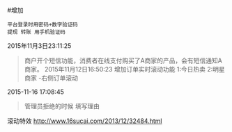 #增加
```
平台登录时用密码+数字验证码
提现 转账 用手机验证码
```
2015年11月3日23:11:25
>商户开个短信功能，消费者在线支付购买了A商家的产品，会有短信通知A商家。
 2015年11月12日16:50:23
 > 增加订单实时滚动功能
 >1:今日热卖
 >2:明星商家 -右侧订单滚动

2015-11-16 17:08:45
>管理员拒绝的时候 填写理由

滚动特效 
http://www.16sucai.com/2013/12/32484.html